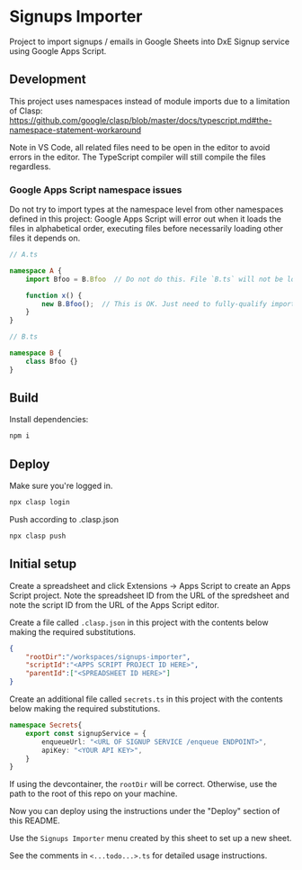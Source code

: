 # Signups Importer

Project to import signups / emails in Google Sheets into DxE Signup service using Google Apps Script.

## Development

This project uses namespaces instead of module imports due to a limitation of Clasp:
https://github.com/google/clasp/blob/master/docs/typescript.md#the-namespace-statement-workaround

Note in VS Code, all related files need to be open in the editor to avoid errors in the editor. The TypeScript compiler
will still compile the files regardless.

### Google Apps Script namespace issues

Do not try to import types at the namespace level from other namespaces defined in this project: Google Apps Script will
error out when it loads the files in alphabetical order, executing files before necessarily loading other files it
depends on.

```typescript
// A.ts

namespace A {
    import Bfoo = B.Bfoo  // Do not do this. File `B.ts` will not be loaded yet when this runs.

    function x() {
        new B.Bfoo();  // This is OK. Just need to fully-qualify imported types with each use.
    }
}

// B.ts

namespace B {
    class Bfoo {}
}
```

## Build

Install dependencies:

```bash
npm i
```

## Deploy

Make sure you're logged in.

```bash
npx clasp login
```

Push according to .clasp.json

```bash
npx clasp push
```

## Initial setup

Create a spreadsheet and click Extensions -> Apps Script to create an
Apps Script project. Note the spreadsheet ID from the URL of the spredsheet
and note the script ID from the URL of the Apps Script editor.

Create a file called `.clasp.json` in this project with the contents below making
the required substitutions.

```json
{
    "rootDir":"/workspaces/signups-importer",
    "scriptId":"<APPS SCRIPT PROJECT ID HERE>",
    "parentId":["<SPREADSHEET ID HERE>"]
}
```

Create an additional file called `secrets.ts` in this project with the contents below making the required substitutions.

```typescript
namespace Secrets{
    export const signupService = {
        enqueueUrl: "<URL OF SIGNUP SERVICE /enqueue ENDPOINT>",
        apiKey: "<YOUR API KEY>",
    }
}

```

If using the devcontainer, the `rootDir` will be correct. Otherwise, use
the path to the root of this repo on your machine.

Now you can deploy using the instructions under the "Deploy" section of this
README.

Use the `Signups Importer` menu created by this sheet to set up a new sheet.

See the comments in `<...todo...>.ts` for detailed usage instructions.
